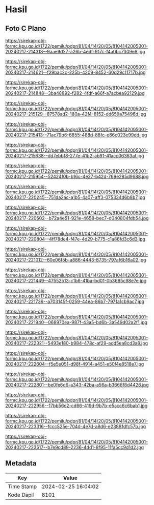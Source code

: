 # Hasil

## Foto C Plano

https://sirekap-obj-formc.kpu.go.id/1722/pemilu/pdpr/81/04/14/20/05/8104142005001-20240217-214318--9aae9d27-a26b-4e6f-917c-f4a0bc7309e8.jpg

https://sirekap-obj-formc.kpu.go.id/1722/pemilu/pdpr/81/04/14/20/05/8104142005001-20240217-214621--f29bac2c-225b-4209-8452-60d29c11717b.jpg

https://sirekap-obj-formc.kpu.go.id/1722/pemilu/pdpr/81/04/14/20/05/8104142005001-20240217-214848--3ba48892-f282-4fdf-a66f-a7acbea92129.jpg

https://sirekap-obj-formc.kpu.go.id/1722/pemilu/pdpr/81/04/14/20/05/8104142005001-20240217-215129--87578ad2-180a-42f4-8152-dd659a75496d.jpg

https://sirekap-obj-formc.kpu.go.id/1722/pemilu/pdpr/81/04/14/20/05/8104142005001-20240217-215413--71ac79b6-6855-488d-88fc-e86c023e99dd.jpg

https://sirekap-obj-formc.kpu.go.id/1722/pemilu/pdpr/81/04/14/20/05/8104142005001-20240217-215638--dd7ebbf8-277e-41b2-ab91-41acc06363af.jpg

https://sirekap-obj-formc.kpu.go.id/1722/pemilu/pdpr/81/04/14/20/05/8104142005001-20240217-215954--52424f0b-b16c-4e27-b42d-769e285d9688.jpg

https://sirekap-obj-formc.kpu.go.id/1722/pemilu/pdpr/81/04/14/20/05/8104142005001-20240217-220245--751da2ac-a1b5-4a07-aff3-075334d6b8b7.jpg

https://sirekap-obj-formc.kpu.go.id/1722/pemilu/pdpr/81/04/14/20/05/8104142005001-20240217-220502--b72a4e51-921e-4658-bec7-d040804fdb54.jpg

https://sirekap-obj-formc.kpu.go.id/1722/pemilu/pdpr/81/04/14/20/05/8104142005001-20240217-220804--4ff78de4-f47e-4d29-b775-c1a86fd3c6d3.jpg

https://sirekap-obj-formc.kpu.go.id/1722/pemilu/pdpr/81/04/14/20/05/8104142005001-20240217-221012--60e06f5b-a886-4443-8735-797af6b16a02.jpg

https://sirekap-obj-formc.kpu.go.id/1722/pemilu/pdpr/81/04/14/20/05/8104142005001-20240217-221449--47552b13-c1b6-41ba-bd01-0b3685c98e7e.jpg

https://sirekap-obj-formc.kpu.go.id/1722/pemilu/pdpr/81/04/14/20/05/8104142005001-20240217-221736--a703145f-0259-44ea-86b7-7971a1cb9ac7.jpg

https://sirekap-obj-formc.kpu.go.id/1722/pemilu/pdpr/81/04/14/20/05/8104142005001-20240217-221940--068970ea-987f-43a5-bd6b-3a549d02a2f1.jpg

https://sirekap-obj-formc.kpu.go.id/1722/pemilu/pdpr/81/04/14/20/05/8104142005001-20240217-222321--5493e180-b984-478c-af29-add5ea8cd3a8.jpg

https://sirekap-obj-formc.kpu.go.id/1722/pemilu/pdpr/81/04/14/20/05/8104142005001-20240217-222604--f5e5e051-d98f-4914-a451-e50f4e8518e7.jpg

https://sirekap-obj-formc.kpu.go.id/1722/pemilu/pdpr/81/04/14/20/05/8104142005001-20240217-222801--be0fe6d6-a343-42ba-a56a-b3666f8d4426.jpg

https://sirekap-obj-formc.kpu.go.id/1722/pemilu/pdpr/81/04/14/20/05/8104142005001-20240217-222956--17bb56c2-cd66-419d-9b7b-e5acc6c6bab1.jpg

https://sirekap-obj-formc.kpu.go.id/1722/pemilu/pdpr/81/04/14/20/05/8104142005001-20240217-223316--fccc525e-704d-4e7d-a8d6-e23881dfc57b.jpg

https://sirekap-obj-formc.kpu.go.id/1722/pemilu/pdpr/81/04/14/20/05/8104142005001-20240217-223517--b7e9cd89-2236-4dd1-8f95-11fa5cc9d1d2.jpg


## Metadata

| Key        | Value               |
| ---------- | ------------------- |
| Time Stamp | 2024-02-25 16:04:02 |
| Kode Dapil | 8101                |



